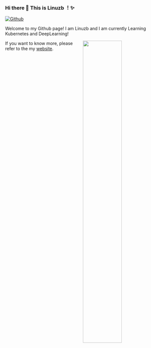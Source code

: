 ### Hi there 👋 This is Linuzb ！✨ 

[![Github](https://img.shields.io/badge/-Github-000?style=flat&logo=Github&logoColor=white)](https://github.com/linuzb)

Welcome to my Github page! I am Linuzb and I am currently Learning Kubernetes and DeepLearning!  

<p>
<img width="50%" align="right" src="https://github-readme-stats.vercel.app/api?username=linuzb&show_icons=true&hide_border=true" />
</p>

If you want to know more, please refer to the my [website](https://linuzb.github.io).
